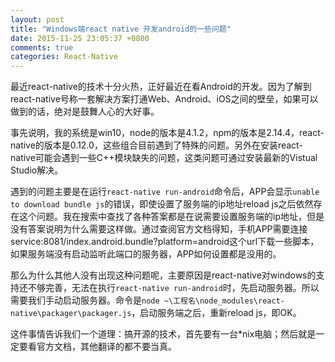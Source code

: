 ```yaml
---
layout: post
title: "Windows端react native 开发android的一些问题"
date: 2015-11-25 23:05:37 +0800
comments: true
categories: React-Native
---
```

最近react-native的技术十分火热，正好最近在看Android的开发。因为了解到react-native号称一套解决方案打通Web、Android、iOS之间的壁垒，如果可以做到的话，绝对是鼓舞人心的大好事。
<!--more-->

事先说明，我的系统是win10，node的版本是4.1.2，npm的版本是2.14.4，react-native的版本是0.12.0，这些组合目前遇到了特殊的问题。另外在安装react-native可能会遇到一些C++模块缺失的问题，这类问题可通过安装最新的Vistual Studio解决。

遇到的问题主要是在运行`react-native run-android`命令后，APP会显示`unable to download bundle js`的错误，即使设置了服务端的ip地址reload js之后依然存在这个问题。我在搜索中查找了各种答案都是在说需要设置服务端的ip地址，但是没有答案说明为什么需要这样做。通过查阅官方文档得知，手机APP需要连接service:8081/index.android.bundle?platform=android这个url下载一些脚本，如果服务端没有启动监听此端口的服务器，APP如何设置都是没用的。

那么为什么其他人没有出现这种问题呢，主要原因是react-native对windows的支持还不够完善，无法在执行`react-native run-android`时，先启动服务器。所以需要我们手动启动服务器。命令是`node ~\工程名\node_modules\react-native\packager\packager.js`，启动服务端之后，重新reload js，即OK。

这件事情告诉我们一个道理：搞开源的技术，首先要有一台*nix电脑；然后就是一定要看官方文档，其他翻译的都不要当真。